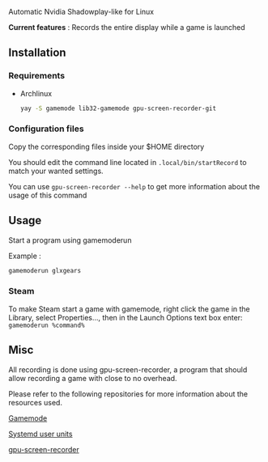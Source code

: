 Automatic Nvidia Shadowplay-like for Linux

**Current features** : Records the entire display while a game is launched
## Installation
### Requirements
* Archlinux
  
  ```sh
  yay -S gamemode lib32-gamemode gpu-screen-recorder-git 
  ```
### Configuration files
Copy the corresponding files inside your $HOME directory

You should edit the command line located in `.local/bin/startRecord` to match your wanted settings.

You can use `gpu-screen-recorder --help` to get more information about the usage of this command

## Usage

Start a program using gamemoderun

Example : 
```sh
gamemoderun glxgears
```

### Steam

To make Steam start a game with gamemode, right click the game in the Library, select Properties..., then in the Launch Options text box enter:
`gamemoderun %command%`


## Misc

All recording is done using gpu-screen-recorder, a program that should allow recording a game with close to no overhead.



Please refer to the following repositories for more information about the resources used.

[Gamemode](https://github.com/FeralInteractive/gamemode)

[Systemd user units](https://wiki.archlinux.org/title/Systemd/User)

[gpu-screen-recorder](https://git.dec05eba.com/gpu-screen-recorder/about/)
